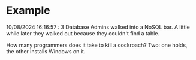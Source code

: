 # Example

<!-- replace-with-date starts -->
10/08/2024 16:16:57 : 3 Database Admins walked into a NoSQL bar. A little while later they walked out because they couldn't find a table.
<!-- replace-with-date ends -->

<!-- replace-with-joke starts -->
How many programmers does it take to kill a cockroach? Two: one holds, the other installs Windows on it.
<!-- replace-with-joke ends -->